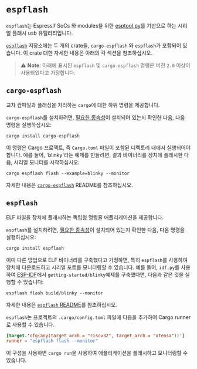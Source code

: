 # `espflash`

`espflash`는 Espressif SoCs 와 modules을 위한 [esptool.py][esptool]를 기반으로 하는 시리얼 플래시 usb 유틸리티입니다.

[`espflash`][espflash] 저장소에는 두 개의 crate들, `cargo-espflash` 와 `espflash`가 포함되어 있습니다. 이 crate 대한 자세한 내용은 아래의 각 섹션을 참조하십시오.

[esptool]: https://github.com/espressif/esptool
[espflash]: https://github.com/esp-rs/espflash

> ⚠️ **Note**: 아래에 표시된  `espflash` 및  `cargo-espflash` 명령은 버전 `2.0` 이상이 사용되었다고 가정합니다.

## `cargo-espflash`

교차 컴파일과 플래싱을 처리하는 `cargo`에 대한 하위 명령을 제공합니다.

`cargo-espflash`를 설치하려면, [필요한 종속성][cargo-espflash-dependencies]이 설치되어 있는지 확인한 다음, 다음 명령을 실행하십시오:

```shell
cargo install cargo-espflash
```

이 명령은 Cargo 프로젝트, 즉 `Cargo.toml` 파일이 포함된 디렉토리 내에서 실행되어야 합니다. 예를 들어, 'blinky'라는 예제를 만들려면, 결과 바이너리를 장치에 플래시한 다음, 시리얼 모니터를 시작하십시오:

```shell
cargo espflash flash --example=blinky --monitor
```

자세한 내용은  [`cargo-espflash`][cargo-espflash] README를 참조하십시오.

[cargo-espflash]: https://github.com/esp-rs/espflash/blob/master/cargo-espflash/README.md
[cargo-espflash-dependencies]: https://github.com/esp-rs/espflash/blob/main/cargo-espflash/README.md#installation

## `espflash`

ELF 파일을 장치에 플래시하는 독립형 명령줄 애플리케이션을 제공합니다.

`espflash`를 설치하려면, [필요한 종속성][cargo-espflash-dependencies]이 설치되어 있는지 확인한 다음, 다음 명령을 실행하십시오:

```shell
cargo install espflash
```

이미 다른 방법으로 ELF 바이너리를 구축했다고 가정하면, 특히  `espflash`를 사용하여 장치에 다운로드하고 시리얼 포트를 모니터링할 수 있습니다. 예를 들어, `idf.py`를 사용하여 [ESP-IDF][esp-idf]에서 `getting-started/blinky`예제를 구축했다면, 다음과 같은 것을 실행할 수 있습니다:

```shell
espflash flash build/blinky --monitor
```

자세한 내용은  [`espflash` README][espflash-readme]를 참조하십시오.

`espflash`는 프로젝트의  `.cargo/config.toml` 파일에 다음을 추가하여 Cargo runner로 사용할 수 있습니다.

```toml
[target.'cfg(any(target_arch = "riscv32", target_arch = "xtensa"))']
runner = "espflash flash --monitor"
```
이 구성을 사용하면  `cargo run`을 사용하여 애플리케이션을 플래시하고 모니터링할 수 있습니다.

[esp-idf]: https://github.com/espressif/esp-idf
[espflash-readme]: https://github.com/esp-rs/espflash/blob/master/espflash/README.md
[espflash-dependencies]:https://github.com/esp-rs/espflash/blob/main/espflash/README.md#installation
